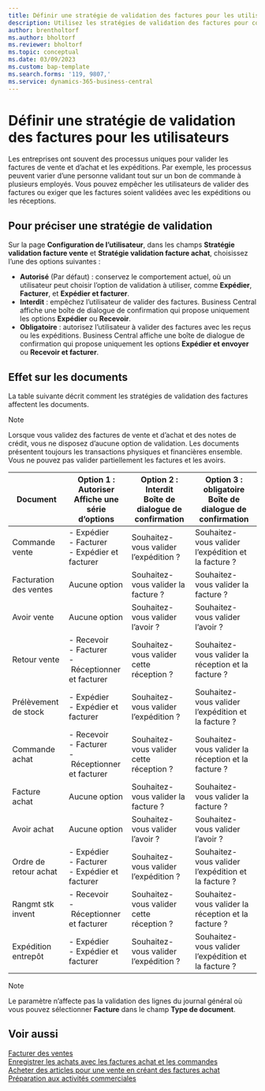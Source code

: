 ```yaml
---
title: Définir une stratégie de validation des factures pour les utilisateurs
description: Utilisez les stratégies de validation des factures pour contrôler si un utilisateur peut valider des factures de vente et d’achat.
author: brentholtorf
ms.author: bholtorf
ms.reviewer: bholtorf
ms.topic: conceptual
ms.date: 03/09/2023
ms.custom: bap-template
ms.search.forms: '119, 9807,'
ms.service: dynamics-365-business-central
---
```


# Définir une stratégie de validation des factures pour les utilisateurs

Les entreprises ont souvent des processus uniques pour valider les factures de vente et d’achat et les expéditions. Par exemple, les processus peuvent varier d’une personne validant tout sur un bon de commande à plusieurs employés. Vous pouvez empêcher les utilisateurs de valider des factures ou exiger que les factures soient validées avec les expéditions ou les réceptions.

## Pour préciser une stratégie de validation

Sur la page **Configuration de l’utilisateur**, dans les champs **Stratégie validation facture vente** et **Stratégie validation facture achat**, choisissez l’une des options suivantes :

* **Autorisé** (Par défaut) : conservez le comportement actuel, où un utilisateur peut choisir l’option de validation à utiliser, comme **Expédier**, **Facturer**, et **Expédier et facturer**. 
* **Interdit** : empêchez l’utilisateur de valider des factures. Business Central affiche une boîte de dialogue de confirmation qui propose uniquement les options **Expédier** ou **Recevoir**.
* **Obligatoire** : autorisez l’utilisateur à valider des factures avec les reçus ou les expéditions. Business Central affiche une boîte de dialogue de confirmation qui propose uniquement les options **Expédier et envoyer** ou **Recevoir et facturer**.

## Effet sur les documents

La table suivante décrit comment les stratégies de validation des factures affectent les documents.

> [!NOTE]
> Lorsque vous validez des factures de vente et d’achat et des notes de crédit, vous ne disposez d’aucune option de validation. Les documents présentent toujours les transactions physiques et financières ensemble. Vous ne pouvez pas valider partiellement les factures et les avoirs.

|Document | Option 1 : Autoriser <br>Affiche une série d’options| Option 2 : Interdit <br>Boîte de dialogue de confirmation | Option 3 : obligatoire <br>Boîte de dialogue de confirmation|
|--|--|--|--|
|Commande vente |- Expédier <br>- Facturer <br>- Expédier et facturer |Souhaitez-vous valider l’expédition ? |Souhaitez-vous valider l’expédition et la facture ?|
|Facturation des ventes|Aucune option|Souhaitez-vous valider la facture ?|Souhaitez-vous valider la facture ?|
|Avoir vente|Aucune option|Souhaitez-vous valider l’avoir ?|Souhaitez-vous valider l’avoir ?|
|Retour vente |- Recevoir <br>- Facturer <br>- Réceptionner et facturer |Souhaitez-vous valider cette réception ? |Souhaitez-vous valider la réception et la facture ?|
|Prélèvement de stock |- Expédier <br>- Expédier et facturer |Souhaitez-vous valider l’expédition ? |Souhaitez-vous valider l’expédition et la facture ?|
|Commande achat |- Recevoir <br>- Facturer <br>- Réceptionner et facturer |Souhaitez-vous valider cette réception ? |Souhaitez-vous valider la réception et la facture ?|
|Facture achat|Aucune option|Souhaitez-vous valider la facture ?|Souhaitez-vous valider la facture ?|
|Avoir achat|Aucune option|Souhaitez-vous valider l’avoir ?|Souhaitez-vous valider l’avoir ?|
|Ordre de retour achat |- Expédier <br>- Facturer <br>- Expédier et facturer |Souhaitez-vous valider l’expédition ? |Souhaitez-vous valider l’expédition et la facture ?|
|Rangmt stk invent |- Recevoir <br>- Réceptionner et facturer |Souhaitez-vous valider cette réception ? |Souhaitez-vous valider la réception et la facture ?|
|Expédition entrepôt |- Expédier <br>- Expédier et facturer | Souhaitez-vous valider l’expédition ? |Souhaitez-vous valider l’expédition et la facture ?|

   > [!Note]
   > Le paramètre n’affecte pas la validation des lignes du journal général où vous pouvez sélectionner **Facture** dans le champ **Type de document**.

## Voir aussi

[Facturer des ventes](sales-how-invoice-sales.md)  
[Enregistrer les achats avec les factures achat et les commandes](purchasing-how-record-purchases.md)  
[Acheter des articles pour une vente en créant des factures achat](purchasing-how-purchase-products-sale.md)
[Préparation aux activités commerciales](ui-get-ready-business.md)  
